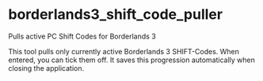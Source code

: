 # borderlands3_shift_code_puller
Pulls active PC Shift Codes for Borderlands 3

This tool pulls only currently active Borderlands 3 SHIFT-Codes.
When entered, you can tick them off.
It saves this progression automatically when closing the application.
